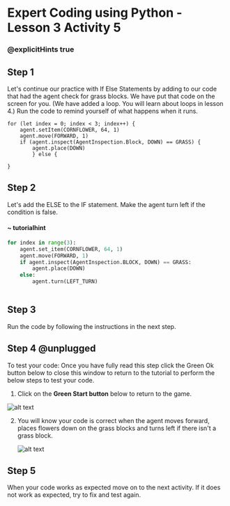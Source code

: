 # Expert Coding using Python - Lesson 3 Activity 5

### @explicitHints true
## Step 1

Let's continue our practice with If Else Statements by adding to our code that had the agent check for grass blocks.  We have put that code on the screen for you. (We have added a loop. You will learn about loops in lesson 4.)
Run the code to remind yourself of what happens when it runs. 

```template
for (let index = 0; index < 3; index++) {
    agent.setItem(CORNFLOWER, 64, 1)
    agent.move(FORWARD, 1)
    if (agent.inspect(AgentInspection.Block, DOWN) == GRASS) {
        agent.place(DOWN)
        } else {     
    
}
```

## Step 2

Let's add the ELSE to the IF statement.  Make the agent turn left if the condition is false.  

#### ~ tutorialhint
```python
for index in range(3):
    agent.set_item(CORNFLOWER, 64, 1)
    agent.move(FORWARD, 1)
    if agent.inspect(AgentInspection.BLOCK, DOWN) == GRASS:
        agent.place(DOWN)
    else:
        agent.turn(LEFT_TURN)
        
```

## Step 3

Run the code by following the instructions in the next step.

## Step 4 @unplugged

To test your code:
Once you have fully read this step click the Green Ok button below to close this window to return to the tutorial to perform the below steps to test your code.

1. Click on the **Green Start button** below to return to the game.

  

![alt text](https://expertjs.codingcredentials.com/Lesson1/1.1/1.JPG?raw=true  "Start")

2.  You will know your code is correct when the agent moves forward, places flowers down on the grass blocks and turns left if there isn't a grass block. 
   
     ![alt text](https://expertjs.codingcredentials.com/Lesson3/3.2/3.2.1.png?raw=true  "You win!")

## Step 5

When your code works as expected move on to the next activity.
If it does not work as expected, try to fix and test again.